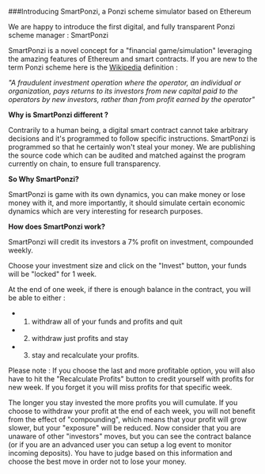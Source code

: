 
###Introducing SmartPonzi, a Ponzi scheme simulator based on Ethereum


We are happy to introduce the first digital, and fully transparent Ponzi scheme manager : SmartPonzi 

SmartPonzi is a novel concept for a "financial game/simulation" leveraging the amazing features of Ethereum and smart contracts. 
If you are new to the term Ponzi scheme here is the [Wikipedia](https://en.wikipedia.org/wiki/Ponzi_scheme) definition :  

*"A fraudulent investment operation where the operator, an individual or organization, pays returns to its investors from new capital paid to the operators by new investors, rather than from profit earned by the operator"*


**Why is SmartPonzi different ?**

Contrarily to a human being, a digital smart contract cannot take arbitrary decisions and it's programmed to follow specific instructions. 
SmartPonzi is programmed so that he certainly won't steal your money.  We are publishing the source code which can be audited and matched against the program currently on chain, to ensure full transparency.

**So Why SmartPonzi?**

SmartPonzi is game with its own dynamics, you can make money or lose money with it, and more importantly, it should simulate certain economic dynamics which are very interesting for research purposes.

**How does SmartPonzi work?**


SmartPonzi will credit its investors a 7% profit on investment, compounded weekly.

Choose your investment size and click on the "Invest" button, your funds will be "locked"  for 1 week. 

At the end of one week, if there is enough balance in the contract, you will be able to either :

* 1) withdraw all of your funds and profits and quit 
* 2) withdraw just profits and stay
* 3) stay and recalculate your profits. 

Please note : If you choose the last and more profitable option, you will also have to hit the "Recalculate Profits" button to credit yourself with profits for new week. If you forget it you will miss profits for that specific week.

The longer you stay invested the more profits you will cumulate. If you choose to withdraw your profit at the end of each week, you will not benefit from the effect of "compounding", which means that your profit will grow slower, but your "exposure" will be reduced. Now consider that you are unaware of other "investors" moves, but you can see the contract balance (or if you are an advanced user you can setup a log event to monitor incoming deposits). You have to judge based on this information and choose the best move in order not to lose your money. 
